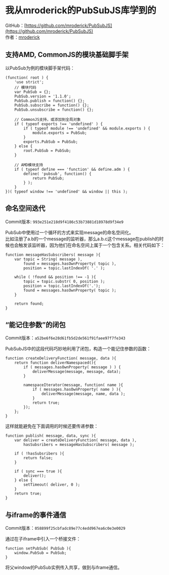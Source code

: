 # 我从mroderick的PubSubJS库学到的

GitHub：[https://github.com/mroderick/PubSubJS](https://github.com/mroderick/PubSubJS)  
作者：[mroderick](http://roderick.dk/)

## 支持AMD, CommonJS的模块基础脚手架

以PubSub为例的模块脚手架代码：

	(function( root ) {
		'use strict';
		// 模块代码
		var PubSub = {};
		PubSub.version = '1.1.0';
		PubSub.publish = function() {};
		PubSub.subscribe = function() {};
		PubSub.unsubscribe = function() {};

		// CommonJS支持，或添加到全局对象
		if ( typeof exports !== 'undefined' ) {
			if ( typeof module !== 'undefined' && module.exports ) {
				module.exports = PubSub;
			}
			exports.PubSub = PubSub;
		} else {
			root.PubSub = PubSub;
		}

		// AMD模块支持
		if ( typeof define === 'function' && define.adm ) {
			define( 'pubsub', function() {
				return PubSub;
			} );
		}
	})( typeof window !== 'undefined' && window || this );
	
## 命名空间迭代
Commit版本: `993e251e218d9f4186c53b73881d18978d9f34e9`

PubSub中使用过一个循环的方式来实现message的命名空间化。  
比如注册了a.b的一个message的监听器，那么a.b.c这个message在publish的时候也会触发该监听器，因为他们在命名空间上属于一个包含关系。相关代码如下：

	function messageHasSubscribers( message ){
		var topic = String( message ),
			found = messages.hasOwnProperty( topic ),
			position = topic.lastIndexOf( '.' );

		while ( !found && position !== -1 ){
			topic = topic.substr( 0, position );
			position = topic.lastIndexOf('.');
			found = messages.hasOwnProperty( topic );
		}

		return found;
	}
	
## “能记住参数”的闭包
Commit版本：`a52be6f6e28d61fb5d2de561f91faee97f7fe343`

PubSubJS中的这段代码巧妙地利用了闭包，构造一个能记住参数的函数：

	function createDeliveryFunction( message, data ){
		return function deliverNamespaced(){
			if ( messages.hasOwnProperty( message ) ) {
				deliverMessage(message, message, data);
			}

			namespaceIterator(message, function( name ){
				if ( messages.hasOwnProperty( name ) ){
					deliverMessage(message, name, data );
				}
				return true;
			});
		};
	}
	
这样就能避免在下面调用的时候还要传递参数：

	function publish( message, data, sync ){
		var deliver = createDeliveryFunction( message, data ),
			hasSubsribers = messageHasSubscribers( message );

		if ( !hasSubsribers ){
			return false;
		}

		if ( sync === true ){
			deliver();
		} else {
			setTimeout( deliver, 0 );
		}
		return true;
	}
	
## 与iframe的事件通信
Commit版本：`058899f25cbfadc89e77c4edd967ea6c0e3e0029`

通过在子iframe中引入一个桥接文件：

	function setPubSub( PubSub ){
		window.PubSub = PubSub;
	}

将父window的PubSub实例传入共享，做到与iframe通信。